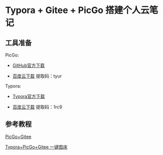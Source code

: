 # Typora + Gitee + PicGo 搭建个人云笔记

## 工具准备

PicGo:

- [GitHub官方下载](https://github.com/Molunerfinn/picgo/releases)

- [百度云下载](https://pan.baidu.com/s/1oxb_uqgNBYsw4ZOsosZ_IQ)  提取码：tyur

Typora:

- [Typora官方下载](https://typora.io/#windows)

- [百度云下载](https://pan.baidu.com/s/1trCy2kJHZpO5d3bZ6rUqKw ) 提取码：1rc9

## 参考教程

[PicGo+Gitee](https://blog.csdn.net/disILLL/article/details/103962241)

[Typora+PicGo+Gitee 一键图床](https://blog.csdn.net/weixin_47093227/article/details/105883082)